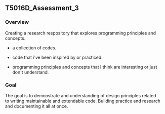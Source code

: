 ## T5016D_Assessment_3
### Overview

Creating a research respository that explores programming principles and concepts.

  * a collection of codes.
  
  * code that i've been inspired by or practiced.
  
  * programming principles and concepts that I think are interesting or just don't understand.

### Goal
The goal is to demonstrate and understanding of design principles related to writing maintainable and extendable code. Building practice and research and documenting it all at once.

